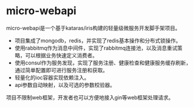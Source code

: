 # micro-webapi
micro-webapi是一个基于kataras/iris构建的轻量级微服务开发脚手架项目。
* 项目集成了mongodb，redis，并实现了redis基本操作和分布式锁操作。
* 使用rabbitmq作为消息中间件，实现了rabbitmq连接池，以及消息重试策略，可以根据业务快速定义消费者。
* 使用consul作为服务发现，实现了服务注册、健康检查和健康服务缓存刷新，通过简单配置即可进行服务注册和获取。
* 轻量化的ioc容器实现依赖注入。
* api参数自动映射，以及可选的参数校验器。

项目不限制web框架，开发者也可以方便地接入gin等web框架处理请求。